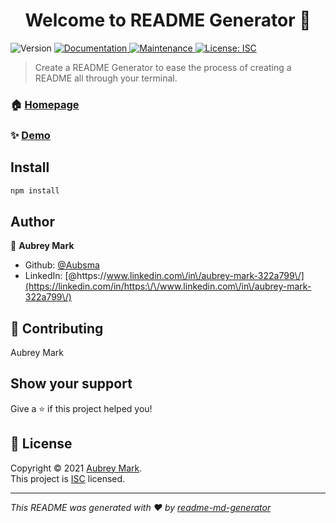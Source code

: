 <h1 align="center">Welcome to README Generator 👋</h1>
<p>
  <img alt="Version" src="https://img.shields.io/badge/version-1.0.0-blue.svg?cacheSeconds=2592000" />
  <a href="https://github.com/Aubsma/README#readme" target="_blank">
    <img alt="Documentation" src="https://img.shields.io/badge/documentation-yes-brightgreen.svg" />
  </a>
  <a href="https://github.com/Aubsma/README/graphs/commit-activity" target="_blank">
    <img alt="Maintenance" src="https://img.shields.io/badge/Maintained%3F-yes-green.svg" />
  </a>
  <a href="https://github.com/Aubsma/README/blob/master/LICENSE" target="_blank">
    <img alt="License: ISC" src="https://img.shields.io/github/license/Aubsma/README Generator" />
  </a>
</p>

> Create a README Generator to ease the process of creating a README all through your terminal.

### 🏠 [Homepage](https://github.com/Aubsma/README#readme)

### ✨ [Demo](https://drive.google.com/file/d/1sx2aHFguZJTpqHTqyYGqGvC5MrZk34bi/view)

## Install

```sh
npm install
```

## Author

👤 **Aubrey Mark**

* Github: [@Aubsma](https://github.com/Aubsma)
* LinkedIn: [@https:\/\/www.linkedin.com\/in\/aubrey-mark-322a799\/](https://linkedin.com/in/https:\/\/www.linkedin.com\/in\/aubrey-mark-322a799\/)

## 🤝 Contributing

Aubrey Mark

## Show your support

Give a ⭐️ if this project helped you!

## 📝 License

Copyright © 2021 [Aubrey Mark](https://github.com/Aubsma).<br />
This project is [ISC](https://github.com/Aubsma/README/blob/master/LICENSE) licensed.

***
_This README was generated with ❤️ by [readme-md-generator](https://github.com/kefranabg/readme-md-generator)_
